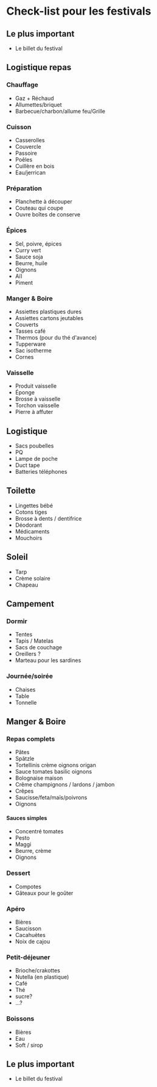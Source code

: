 Check-list pour les festivals
=============================


Le plus important
-----------------

 * Le billet du festival


Logistique repas
-----------------

### Chauffage ###

 * Gaz + Réchaud
 * Allumettes/briquet
 * Barbecue/charbon/allume feu/Grille

### Cuisson ###

 * Casserolles
 * Couvercle
 * Passoire
 * Poêles
 * Cuillère en bois
 * Eau/jerrican

### Préparation ###

 * Planchette à découper
 * Couteau qui coupe
 * Ouvre boîtes de conserve

### Épices ###

 * Sel, poivre, épices
 * Curry vert
 * Sauce soja
 * Beurre, huile
 * Oignons
 * Aïl
 * Piment

### Manger & Boire ###

 * Assiettes plastiques dures
 * Assiettes cartons jeutables
 * Couverts
 * Tasses café
 * Thermos (pour du thé d'avance)
 * Tupperware
 * Sac isotherme
 * Cornes

### Vaisselle ###

 * Produit vaisselle
 * Éponge
 * Brosse à vaisselle
 * Torchon vaisselle
 * Pierre à affuter


Logistique
----------

 * Sacs poubelles
 * PQ
 * Lampe de poche
 * Duct tape
 * Batteries téléphones


Toilette
--------

 * Lingettes bébé
 * Cotons tiges
 * Brosse à dents / dentifrice
 * Déodorant
 * Médicaments
 * Mouchoirs

Soleil
------

 * Tarp
 * Crème solaire
 * Chapeau


Campement
---------

### Dormir ###

 * Tentes
 * Tapis / Matelas
 * Sacs de couchage
 * Oreillers ?
 * Marteau pour les sardines

### Journée/soirée ###

 * Chaises
 * Table
 * Tonnelle


Manger & Boire
--------------

### Repas complets ###

 * Pâtes
 * Spâtzle
 * Tortellinis crème oignons origan
 * Sauce tomates basilic oignons
 * Bolognaise maison
 * Crême champignons / lardons / jambon
 * Crêpes
 * Saucisse/feta/maïs/poivrons
 * Oignons

#### Sauces simples ####

 * Concentré tomates
 * Pesto
 * Maggi
 * Beurre, crème
 * Oignons

### Dessert ###

 * Compotes
 * Gâteaux pour le goûter

### Apéro ###

 * Bières
 * Saucisson
 * Cacahuètes
 * Noix de cajou

### Petit-déjeuner  ###

 * Brioche/crakottes
 * Nutella (en plastique)
 * Café
 * Thé
 * sucre?
 * ...?

### Boissons ###

 * Bières
 * Eau
 * Soft / sirop


Le plus important
-----------------

 * Le billet du festival

